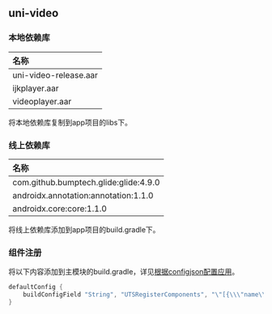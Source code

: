 ## uni-video

### 本地依赖库

|名称                   |
|:--                    |
|uni-video-release.aar  |
|ijkplayer.aar          |
|videoplayer.aar        |

将本地依赖库复制到app项目的libs下。

### 线上依赖库
|名称                                   |
|:--								    |
|com.github.bumptech.glide:glide:4.9.0  |
|androidx.annotation:annotation:1.1.0	|
|androidx.core:core:1.1.0		        |

将线上依赖库添加到app项目的build.gradle下。

### 组件注册

将以下内容添加到主模块的build.gradle，详见[根据configjson配置应用](../../use/android.md#utscomponents)。

```groovy
defaultConfig {
    buildConfigField "String", "UTSRegisterComponents", "\"[{\\\"name\\\":\\\"video\\\",\\\"class\\\":\\\"uts.sdk.modules.DCloudUniVideo.VideoComponent\\\"}]\""
}
```